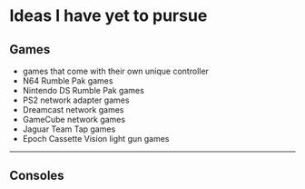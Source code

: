 # Ideas I have yet to pursue

## Games

- games that come with their own unique controller
- N64 Rumble Pak games
- Nintendo DS Rumble Pak games
- PS2 network adapter games
- Dreamcast network games
- GameCube network games
- Jaguar Team Tap games
- Epoch Cassette Vision light gun games

---

## Consoles
